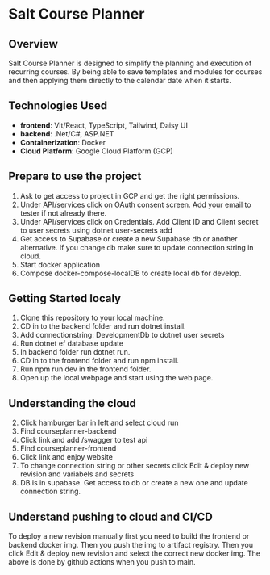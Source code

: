# Salt Course Planner

## Overview
Salt Course Planner is designed to simplify the planning and execution of recurring courses. By being able to save templates and modules for courses and then applying them directly to the calendar date when it starts.

## Technologies Used
- **frontend**: Vit/React, TypeScript, Tailwind, Daisy UI
- **backend**: .Net/C#, ASP.NET
- **Containerization**: Docker
- **Cloud Platform**: Google Cloud Platform (GCP)

## Prepare to use the project
1. Ask to get access to project in GCP and get the right permissions. 
2. Under API/services click on OAuth consent screen. Add your email to tester if not already there.
3. Under API/services click on Credentials. Add Client ID and Client secret to user secrets using dotnet user-secrets add
4. Get access to Supabase or create a new Supabase db or another alternative. If you change db make sure to update connection string in cloud.
4. Start docker application
5. Compose docker-compose-localDB to create local db for develop.

## Getting Started localy
1. Clone this repository to your local machine.
2. CD in to the backend folder and run dotnet install.
3. Add connectionstring: DevelopmentDb to dotnet user secrets
4. Run dotnet ef database update
5. In backend folder run dotnet run.
6. CD in to the frontend folder and run npm install.
7. Run npm run dev in the frontend folder.
8. Open up the local webpage and start using the web page.

## Understanding the cloud
2. Click hamburger bar in left and select cloud run
3. Find courseplanner-backend
4. Click link and add /swagger to test api
5. Find courseplanner-frontend
6. Click link and enjoy website
7. To change connection string or other secrets click Edit & deploy new revision and variabels and secrets
8. DB is in supabase. Get access to db or create a new one and update connection string.

## Understand pushing to cloud and CI/CD
To deploy a new revision manually first you need to build the frontend or backend docker img.
Then you push the img to artifact registry. 
Then you click Edit & deploy new revision and select the correct new docker img.
The above is done by github actions when you push to main.



